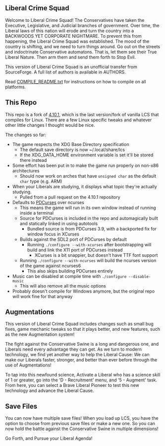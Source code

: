 ## Liberal Crime Squad

Welcome to Liberal Crime Squad! The Conservatives have taken the Executive, Legislative, and Judicial branches of government. Over time, the Liberal laws of this nation will erode and turn the country into a BACKWOODS YET CORPORATE NIGHTMARE. To prevent this from happening, the Liberal Crime Squad was established. The mood of the country is shifting, and we need to turn things around. Go out on the streets and indoctrinate Conservative automatons. That is, let them see their True Liberal Nature. Then arm them and send them forth to Stop Evil.

This version of Liberal Crime Squad is an unofficial transfer from SourceForge. A full list of authors is available in AUTHORS.

Read [COMPILE_README.txt](COMPILE_README.txt) for instructions on how to compile on all platforms.

## This Repo

This repo is a fork of [4.10.1](https://github.com/Kamal-Sadek/Liberal-Crime-Squad), which is the last version/fork of vanilla LCS that compiles for Linux. There are a few Linux specific tweaks and whatever other little changes I thought would be nice.

The changes so far:

- The game respects the XDG Base Directory specification
    - The default save directory is now ~/.local/share/lcs
    - If the XDG_DATA_HOME environment variable is set it'll be stored there instead
- Some effort has been put in to make the game run properly on non-x86 architectures
    - Should now work on arches that have `unsigned char` as the default `char` type (e.g. ARM)
- When your Liberals are studying, it displays what topic they're actually studying.
    - Pulled from a pull request on the 4.10.1 repository
- Defaults to [PDCurses](https://www.pdcurses.org) over ncurses
    - This means the game will run in its own window instead of running inside a terminal
    - Source for PDCurses is included in the repo and automagically built and statically linked in using autotools
        - Bundled source is from PDCurses 3.9, with a backported fix for window focus in XCurses
    - Builds against the SDL2 port of PDCurses by default
        - Running `./configure --with-xcurses` after bootstrapping will build and link the X11 port of PDCurses instead
            - XCurses is a bit snappier, but doesn't have TTF font support
    - Running `./configure --with-ncurses` will build the ncurses version of the game against ncurses6
        - This also skips building PDCurses entirely
- Music can be disabled at compile time with `./configure --disable-music`
    - This will also remove all the music options
- Probably doesn't compile for Windows anymore, but the original repo will work fine for that anyway

## Augmentations

This version of Liberal Crime Squad includes changes such as small bug fixes, game mechanic tweaks so that it plays better, and new features, such as the new Augmentation system!

The fight against the Conservative Swine is a long and dangerous one, and Liberals need every advantage they can get. As we turn to modern technology, we find yet another way to help the Liberal Cause: We can make our Liberals faster, stronger, and better than ever before through the use of Augmentations!

To tap into this newfound science, Activate a Liberal who has a science skill of 1 or greater, go into the 'D - Recruitment' menu, and '5 - Augment' task. From here, you can select a Brave Liberal Pioneer to test this new technology and advance the Liberal Cause.

## Save Files

You can now have multiple save files! When you load up LCS, you have the option to choose from previous save files or make a new one. So you can now hold the battle against the Conservative Swine in multiple dimensions!

Go Forth, and Pursue your Liberal Agenda!
